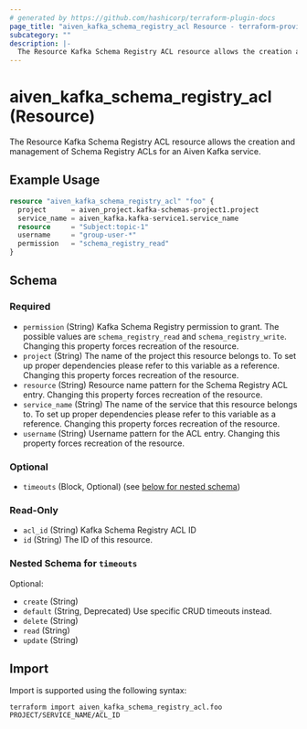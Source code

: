 ```yaml
---
# generated by https://github.com/hashicorp/terraform-plugin-docs
page_title: "aiven_kafka_schema_registry_acl Resource - terraform-provider-aiven"
subcategory: ""
description: |-
  The Resource Kafka Schema Registry ACL resource allows the creation and management of Schema Registry ACLs for an Aiven Kafka service.
---
```


# aiven_kafka_schema_registry_acl (Resource)

The Resource Kafka Schema Registry ACL resource allows the creation and management of Schema Registry ACLs for an Aiven Kafka service.

## Example Usage

```terraform
resource "aiven_kafka_schema_registry_acl" "foo" {
  project      = aiven_project.kafka-schemas-project1.project
  service_name = aiven_kafka.kafka-service1.service_name
  resource     = "Subject:topic-1"
  username     = "group-user-*"
  permission   = "schema_registry_read"
}
```

<!-- schema generated by tfplugindocs -->
## Schema

### Required

- `permission` (String) Kafka Schema Registry permission to grant. The possible values are `schema_registry_read` and `schema_registry_write`. Changing this property forces recreation of the resource.
- `project` (String) The name of the project this resource belongs to. To set up proper dependencies please refer to this variable as a reference. Changing this property forces recreation of the resource.
- `resource` (String) Resource name pattern for the Schema Registry ACL entry. Changing this property forces recreation of the resource.
- `service_name` (String) The name of the service that this resource belongs to. To set up proper dependencies please refer to this variable as a reference. Changing this property forces recreation of the resource.
- `username` (String) Username pattern for the ACL entry. Changing this property forces recreation of the resource.

### Optional

- `timeouts` (Block, Optional) (see [below for nested schema](#nestedblock--timeouts))

### Read-Only

- `acl_id` (String) Kafka Schema Registry ACL ID
- `id` (String) The ID of this resource.

<a id="nestedblock--timeouts"></a>
### Nested Schema for `timeouts`

Optional:

- `create` (String)
- `default` (String, Deprecated) Use specific CRUD timeouts instead.
- `delete` (String)
- `read` (String)
- `update` (String)

## Import

Import is supported using the following syntax:

```shell
terraform import aiven_kafka_schema_registry_acl.foo PROJECT/SERVICE_NAME/ACL_ID
```
